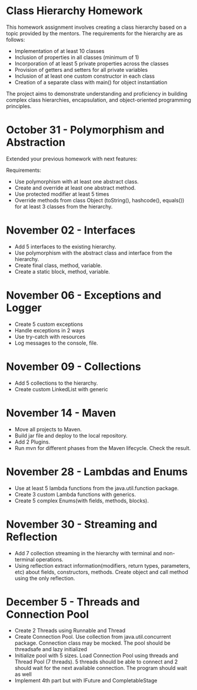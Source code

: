 # Class Hierarchy Homework

This homework assignment involves creating a class hierarchy based on a topic provided by the mentors. The requirements for the hierarchy are as follows:

- Implementation of at least 10 classes
- Inclusion of properties in all classes (minimum of 1)
- Incorporation of at least 5 private properties across the classes
- Provision of getters and setters for all private variables
- Inclusion of at least one custom constructor in each class
- Creation of a separate class with main() for object instantiation

The project aims to demonstrate understanding and proficiency in building complex class hierarchies, encapsulation, and object-oriented programming principles.


# October 31 - Polymorphism and Abstraction

Extended your previous homework with next features:

Requirements:

- Use polymorphism with at least one abstract class.
- Create and override at least one abstract method.
- Use protected modifier at least 5 times
- Override methods from class Object (toString(), hashcode(), equals()) for at least 3 classes from the hierarchy.

# November 02 - Interfaces

- Add 5 interfaces to the existing hierarchy.
- Use polymorphism with the abstract class and interface from the hierarchy.
- Create final class, method, variable.
- Create a static block, method, variable.

# November 06 - Exceptions and Logger

- Create 5 custom exceptions
- Handle exceptions in 2 ways
- Use try-catch with resources
- Log messages to the console, file.

# November 09 - Collections 
- Add 5 collections to the hierarchy.
- Create custom LinkedList with generic

# November 14 - Maven
- Move all projects to Maven.
- Build jar file and deploy to the local repository.
- Add 2 Plugins.
- Run mvn for different phases from the Maven lifecycle. Check the result.

# November 28 - Lambdas and Enums
- Use at least 5 lambda functions from the java.util.function package.
- Create 3 custom Lambda functions with generics.
- Create 5 complex Enums(with fields, methods, blocks).

# November 30 - Streaming and Reflection
- Add 7 collection streaming in the hierarchy with terminal and non-terminal operations.
- Using reflection extract information(modifiers, return types, parameters, etc) about fields, constructors, methods. Create object and call method using the only reflection.

# December 5 - Threads and Connection Pool
- Create 2 Threads using Runnable and Thread
- Create Connection Pool. Use collection from java.util.concurrent package. Connection class may be mocked. The pool should be threadsafe and lazy initialized
- Initialize pool with 5 sizes. Load Connection Pool using threads and Thread Pool (7 threads). 5 threads should be able to connect and 2 should wait for the next available connection. The program should wait as well
- Implement 4th part but with IFuture and CompletableStage